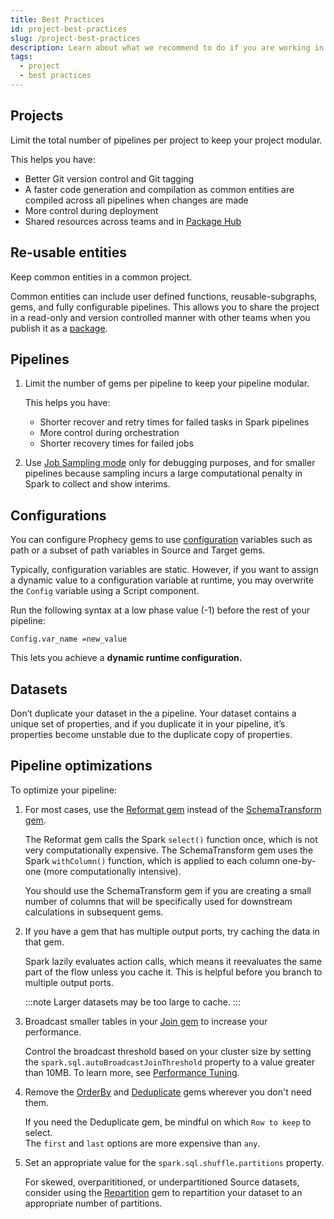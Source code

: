 ```yaml
---
title: Best Practices
id: project-best-practices
slug: /project-best-practices
description: Learn about what we recommend to do if you are working in a project.
tags:
  - project
  - best practices
---
```


## Projects

Limit the total number of pipelines per project to keep your project modular.

This helps you have:

- Better Git version control and Git tagging
- A faster code generation and compilation as common entities are compiled across all pipelines when changes are made
- More control during deployment
- Shared resources across teams and in [Package Hub](docs/extensibility/package-hub/package-hub.md)

## Re-usable entities

Keep common entities in a common project.

Common entities can include user defined functions, reusable-subgraphs, gems, and fully configurable pipelines. This allows you to share the project in a read-only and version controlled manner with other teams when you publish it as a [package](docs/extensibility/package-hub/package-hub.md#build-a-package).

## Pipelines

1. Limit the number of gems per pipeline to keep your pipeline modular.

   This helps you have:

   - Shorter recover and retry times for failed tasks in Spark pipelines
   - More control during orchestration
   - Shorter recovery times for failed jobs

1. Use [Job Sampling mode](docs/Spark/execution/interactive-execution.md#interims) only for debugging purposes, and for smaller pipelines because sampling incurs a large computational penalty in Spark to collect and show interims.

## Configurations

You can configure Prophecy gems to use [configuration](/docs/Spark/configuration.md) variables such as path or a subset of path variables in Source and Target gems.

Typically, configuration variables are static. However, if you want to assign a dynamic value to a configuration variable at runtime, you may overwrite the `Config` variable using a Script component.

Run the following syntax at a low phase value (-1) before the rest of your pipeline:

```shell
Config.var_name =new_value
```

This lets you achieve a **dynamic runtime configuration.**

## Datasets

Don’t duplicate your dataset in the a pipeline. Your dataset contains a unique set of properties, and if you duplicate it in your pipeline, it’s properties become unstable due to the duplicate copy of properties.

## Pipeline optimizations

To optimize your pipeline:

1. For most cases, use the [Reformat gem](docs/Spark/gems/transform/reformat.md) instead of the [SchemaTransform gem](docs/Spark/gems/transform/schema-transform.md).

   The Reformat gem calls the Spark `select()` function once, which is not very computationally expensive. The SchemaTransform gem uses the Spark `withColumn()` function, which is applied to each column one-by-one (more computationally intensive).

   You should use the SchemaTransform gem if you are creating a small number of columns that will be specifically used for downstream calculations in subsequent gems.

1. If you have a gem that has multiple output ports, try caching the data in that gem.

   Spark lazily evaluates action calls, which means it reevaluates the same part of the flow unless you cache it. This is helpful before you branch to multiple output ports.

   :::note
   Larger datasets may be too large to cache.
   :::

1. Broadcast smaller tables in your [Join gem](docs/Spark/gems/join-split/join.md) to increase your performance.

   Control the broadcast threshold based on your cluster size by setting the `spark.sql.autoBroadcastJoinThreshold` property to a value greater than 10MB. To learn more, see [Performance Tuning](https://spark.apache.org/docs/latest/sql-performance-tuning.html).

1. Remove the [OrderBy](docs/Spark/gems/transform/order-by.md) and [Deduplicate](docs/Spark/gems/transform/deduplicate.md) gems wherever you don't need them.

   If you need the Deduplicate gem, be mindful on which `Row to keep` to select.<br/>The `first` and `last` options are more expensive than `any`.

1. Set an appropriate value for the `spark.sql.shuffle.partitions` property.

   For skewed, overparititioned, or underpartitioned Source datasets, consider using the [Repartition](docs/Spark/gems/join-split/repartition.md) gem to repartition your dataset to an appropriate number of partitions.
